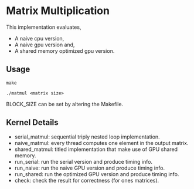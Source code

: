 # Matrix Multiplication

This implementation evaluates,

* A naive cpu version,
* A naive gpu version and,
* A shared memory optimized gpu version.

## Usage

`make`

`./matmul <matrix size>`

BLOCK_SIZE can be set by altering the Makefile.

## Kernel Details

* serial_matmul: sequential triply nested loop implementation.
* naive_matmul: every thread computes one element in the output matrix.
* shared_matmul: titled implementation that make use of GPU shared memory.
* run_serial: run the serial version and produce timing info.
* run_naive: run the naive GPU version and produce timing info.
* run_shared: run the optimized GPU version and produce timing info.
* check: check the result for correctness (for ones matrices).  